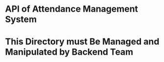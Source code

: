 # API of Attendance Management System

# This Directory must Be Managed and Manipulated by Backend Team
